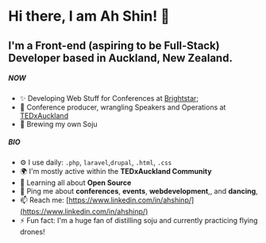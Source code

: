 # Hi there, I am Ah Shin! 👋

## I'm a Front-end (aspiring to be Full-Stack) Developer based in Auckland, New Zealand.

##### NOW

- ✨ Developing Web Stuff for Conferences at [Brightstar](https://brightstar.co.nz);
- 🎤 Conference producer, wrangling Speakers and Operations at [TEDxAuckland](https://tedxauckland.com,) 
- 🍺 Brewing my own Soju 

##### BIO


- ⚙️ I use daily: `.php`, `laravel`,`drupal`, `.html`, `.css`
- 🌍 I'm mostly active within the **TEDxAuckland Community**
- 🌱 Learning all about **Open Source**
- 💬 Ping me about **conferences**, **events**, **webdevelopment**,, and **dancing**,  
- 📫 Reach me: [https://www.linkedin.com/in/ahshinp/](https://www.linkedin.com/in/ahshinp/)
- ⚡️ Fun fact: I'm a huge fan of distilling soju and currently practicing flying drones!
